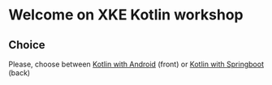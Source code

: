# Welcome on XKE Kotlin workshop

## Choice

Please, choose between [Kotlin with Android](android/01_CreateAndroidProject.md) (front) or [Kotlin with Springboot](back/01_CreateProject.md) (back)
